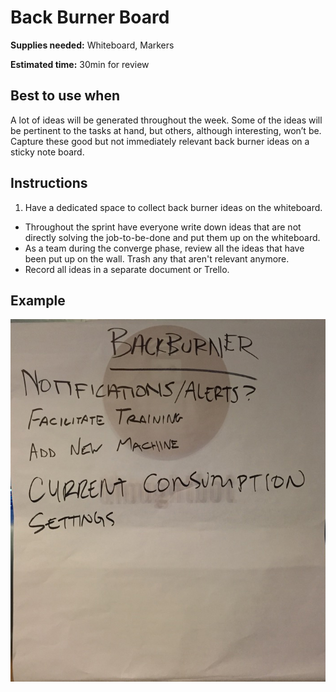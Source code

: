 # Back Burner Board

**Supplies needed:** Whiteboard, Markers

**Estimated time:** 30min for review

## Best to use when
A lot of ideas will be generated throughout the week. Some of the ideas
will be pertinent to the tasks at hand, but others, although interesting, won’t
be. Capture these good but not immediately relevant back burner ideas on a
sticky note board.

## Instructions
1. Have a dedicated space to collect back burner ideas on the whiteboard.
* Throughout the sprint have everyone write down ideas that are not directly
solving the job-to-be-done
and put them up on the whiteboard.
* As a team during the converge phase,
review all the ideas that have been put
up on the wall.
Trash any that aren't relevant anymore.
* Record all ideas in a separate document or Trello.

## Example

![Back Burner](images/back-burner.jpg)